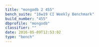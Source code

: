 ```yaml
---
title: "mongodb 2 455"
bench_suite: "16w19 CI Weekly Benchmark"
build_number: "455"
dbprofile: "mongodb"
classifier: ""
date: 2016-05-09T12:53:02
type: "bench"
---
```

